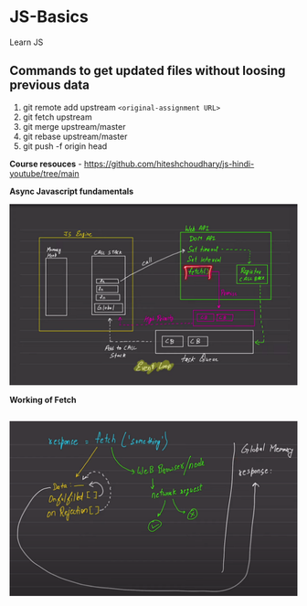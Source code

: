 # JS-Basics
Learn JS

## Commands to get updated files without loosing previous  data

1. git remote add upstream `<original-assignment URL>`
2. git fetch upstream
3. git merge upstream/master
4. git rebase upstream/master
5. git push -f origin head

**Course resouces** - <https://github.com/hiteshchoudhary/js-hindi-youtube/tree/main>

**Async Javascript fundamentals**

![alt text](image.png)

**Working of Fetch**

![alt text](image-1.png)
---